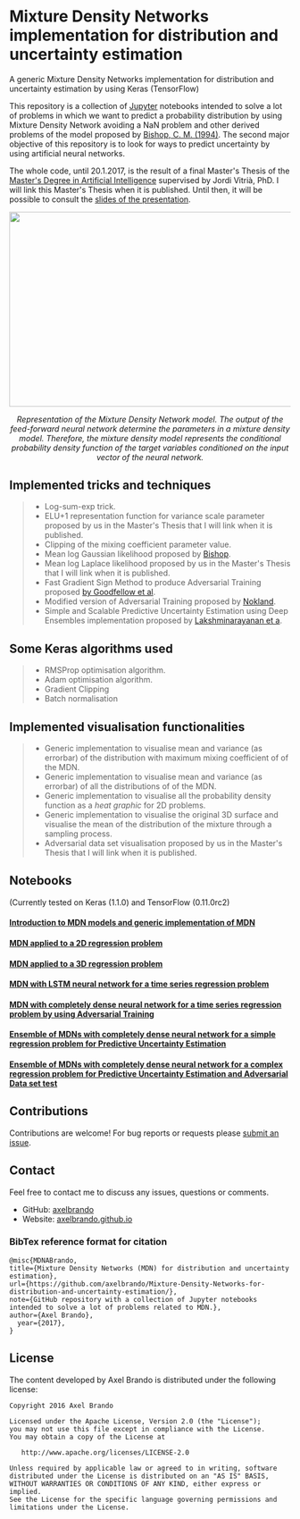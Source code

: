 # Mixture Density Networks implementation for distribution and uncertainty estimation
A generic Mixture Density Networks implementation for distribution and uncertainty estimation by using Keras (TensorFlow)

This repository is a collection of [Jupyter](https://jupyter.org/) notebooks intended to solve a lot of problems in which we want to predict a probability distribution by using Mixture Density Network avoiding a NaN problem and other derived problems of the model proposed by [Bishop, C. M. (1994)](http://eprints.aston.ac.uk/373/). The second major objective of this repository is to look for ways to predict uncertainty by using artificial neural networks.

The whole code, until 20.1.2017, is the result of a final Master's Thesis of the [Master's Degree in Artificial Intelligence](http://www.upc.edu/master/fitxa_master.php?id_estudi=50&lang=esp) supervised by Jordi Vitrià, PhD. I will link this Master's Thesis when it is published. Until then, it will be possible to consult the [slides of the presentation](https://github.com/axelbrando/Mixture-Density-Networks-for-distribution-and-uncertainty-estimation/blob/master/ABrando-MDN-Slides.pdf).

<p align="center"><img src="https://cdn.rawgit.com/axelbrando/Mixture-Density-Networks-for-distribution-and-uncertainty-estimation/cd4d8e9c/svgs/f442dfcf42c5ca5d6c9b96753cde8768.svg" align=middle width=645.87435pt height=348.58725pt/>
</p>
<p align="center">
<em>Representation of the Mixture Density Network model. The output of the feed-forward neural network determine the parameters in a mixture density model. Therefore, the mixture density model represents the conditional probability density function of the target variables conditioned on the input vector of the neural network.</em>
</p>

## Implemented tricks and techniques

> - Log-sum-exp trick.
> - ELU+1 representation function for variance scale parameter proposed by us in the Master's Thesis that I will link when it is published.
> - Clipping of the mixing coefficient parameter value.
> - Mean log Gaussian likelihood proposed by [Bishop](http://eprints.aston.ac.uk/373/).
> - Mean log Laplace likelihood proposed by us in the Master's Thesis that I will link when it is published.
> - Fast Gradient Sign Method to produce Adversarial Training proposed [by Goodfellow et al](https://arxiv.org/abs/1412.6572).
> - Modified version of Adversarial Training proposed by [Nokland](https://arxiv.org/abs/1510.04189).
> - Simple and Scalable Predictive Uncertainty Estimation using Deep Ensembles implementation proposed by [Lakshminarayanan et a](https://arxiv.org/abs/1612.01474).

## Some Keras algorithms used

> - RMSProp optimisation algorithm.
> - Adam optimisation algorithm.
> - Gradient Clipping
> - Batch normalisation

## Implemented visualisation functionalities

> - Generic implementation to visualise mean and variance (as errorbar) of the distribution with maximum mixing coefficient  of of the MDN.
> - Generic implementation to visualise mean and variance (as errorbar) of all the distributions of of the MDN.
> - Generic implementation to visualise all the probability density function as a *heat graphic* for 2D problems.
> - Generic implementation to visualise the original 3D surface and visualise the mean of the distribution of the mixture through a sampling process.
> - Adversarial data set visualisation proposed by us in the Master's Thesis that I will link when it is published.



## Notebooks
(Currently tested on Keras (1.1.0) and TensorFlow (0.11.0rc2)

#### [Introduction to MDN models and generic implementation of MDN](https://github.com/axelbrando/Mixture-Density-Networks-for-distribution-and-uncertainty-estimation/blob/master/MDN-Introduction.ipynb.ipynb)

#### [MDN applied to a 2D regression problem](https://github.com/axelbrando/Mixture-Density-Networks-for-distribution-and-uncertainty-estimation/blob/master/MDN-2D-Regression.ipynb)

#### [MDN applied to a 3D regression problem](https://github.com/axelbrando/Mixture-Density-Networks-for-distribution-and-uncertainty-estimation/blob/master/MDN-3D-Regression.ipynb)

#### [MDN with LSTM neural network for a time series regression problem](https://github.com/axelbrando/Mixture-Density-Networks-for-distribution-and-uncertainty-estimation/blob/master/MDN-LSTM-Regression.ipynb) 

#### [MDN with completely dense neural network for a time series regression problem by using Adversarial Training](https://github.com/axelbrando/Mixture-Density-Networks-for-distribution-and-uncertainty-estimation/blob/master/MDN-DNN-Regression.ipynb) 

#### [Ensemble of MDNs with completely dense neural network for a simple regression problem for Predictive Uncertainty Estimation](https://github.com/axelbrando/Mixture-Density-Networks-for-distribution-and-uncertainty-estimation/blob/master/MDN-DNN-Simple-Ensemble-Uncertainty.ipynb) 

#### [Ensemble of MDNs with completely dense neural network for a complex regression problem for Predictive Uncertainty Estimation and Adversarial Data set test](https://github.com/axelbrando/Mixture-Density-Networks-for-distribution-and-uncertainty-estimation/blob/master/MDN-DNN-Complex-Ensemble-Uncertainty.ipynb) 




## Contributions

Contributions are welcome!  For bug reports or requests please [submit an issue](https://github.com/axelbrando/Mixture-Density-Networks-for-distribution-and-uncertainty-estimation/issues).

## Contact  

Feel free to contact me to discuss any issues, questions or comments.

* GitHub: [axelbrando](https://github.com/axelbrando)
* Website: [axelbrando.github.io](http://axelbrando.github.io)

### BibTex reference format for citation
```
@misc{MDNABrando,
title={Mixture Density Networks (MDN) for distribution and uncertainty estimation},
url={https://github.com/axelbrando/Mixture-Density-Networks-for-distribution-and-uncertainty-estimation/},
note={GitHub repository with a collection of Jupyter notebooks intended to solve a lot of problems related to MDN.},
author={Axel Brando},
  year={2017},
}
```

## License

The content developed by Axel Brando is distributed under the following license:

    Copyright 2016 Axel Brando

    Licensed under the Apache License, Version 2.0 (the "License");
    you may not use this file except in compliance with the License.
    You may obtain a copy of the License at

       http://www.apache.org/licenses/LICENSE-2.0

    Unless required by applicable law or agreed to in writing, software
    distributed under the License is distributed on an "AS IS" BASIS,
    WITHOUT WARRANTIES OR CONDITIONS OF ANY KIND, either express or implied.
    See the License for the specific language governing permissions and
    limitations under the License.

